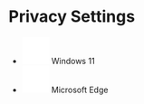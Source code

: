 # Privacy Settings

- ![Windows](Icons/windows_fill.svg) Windows 11
- ![Edge](Icons/edge_fill.svg) Microsoft Edge
